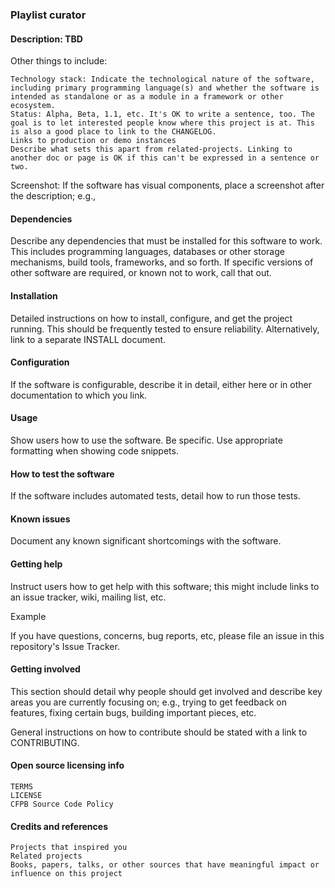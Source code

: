 
### Playlist curator

#### Description: TBD

Other things to include:

    Technology stack: Indicate the technological nature of the software, including primary programming language(s) and whether the software is intended as standalone or as a module in a framework or other ecosystem.
    Status: Alpha, Beta, 1.1, etc. It's OK to write a sentence, too. The goal is to let interested people know where this project is at. This is also a good place to link to the CHANGELOG.
    Links to production or demo instances
    Describe what sets this apart from related-projects. Linking to another doc or page is OK if this can't be expressed in a sentence or two.

Screenshot: If the software has visual components, place a screenshot after the description; e.g.,

#### Dependencies

Describe any dependencies that must be installed for this software to work. This includes programming languages, databases or other storage mechanisms, build tools, frameworks, and so forth. If specific versions of other software are required, or known not to work, call that out.
#### Installation

Detailed instructions on how to install, configure, and get the project running. This should be frequently tested to ensure reliability. Alternatively, link to a separate INSTALL document.
#### Configuration

If the software is configurable, describe it in detail, either here or in other documentation to which you link.
#### Usage

Show users how to use the software. Be specific. Use appropriate formatting when showing code snippets.
#### How to test the software

If the software includes automated tests, detail how to run those tests.
#### Known issues

Document any known significant shortcomings with the software.
#### Getting help

Instruct users how to get help with this software; this might include links to an issue tracker, wiki, mailing list, etc.

Example

If you have questions, concerns, bug reports, etc, please file an issue in this repository's Issue Tracker.
#### Getting involved

This section should detail why people should get involved and describe key areas you are currently focusing on; e.g., trying to get feedback on features, fixing certain bugs, building important pieces, etc.

General instructions on how to contribute should be stated with a link to CONTRIBUTING.
#### Open source licensing info

    TERMS
    LICENSE
    CFPB Source Code Policy

#### Credits and references

    Projects that inspired you
    Related projects
    Books, papers, talks, or other sources that have meaningful impact or influence on this project

